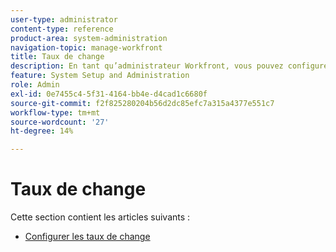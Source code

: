 ```yaml
---
user-type: administrator
content-type: reference
product-area: system-administration
navigation-topic: manage-workfront
title: Taux de change
description: En tant qu’administrateur Workfront, vous pouvez configurer des taux de change de devise dans Workfront.
feature: System Setup and Administration
role: Admin
exl-id: 0e7455c4-5f31-4164-bb4e-d4cad1c6680f
source-git-commit: f2f825280204b56d2dc85efc7a315a4377e551c7
workflow-type: tm+mt
source-wordcount: '27'
ht-degree: 14%

---
```


# Taux de change

Cette section contient les articles suivants :

* [Configurer les taux de change](../../../administration-and-setup/manage-workfront/exchange-rates/set-up-exchange-rates.md)
